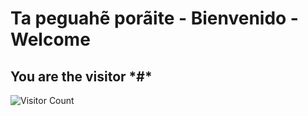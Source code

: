 # Ta peguahẽ porãite - Bienvenido - Welcome

## You are the visitor \*#\*
![Visitor Count](https://profile-counter.glitch.me/{jdromero88}/count.svg)
